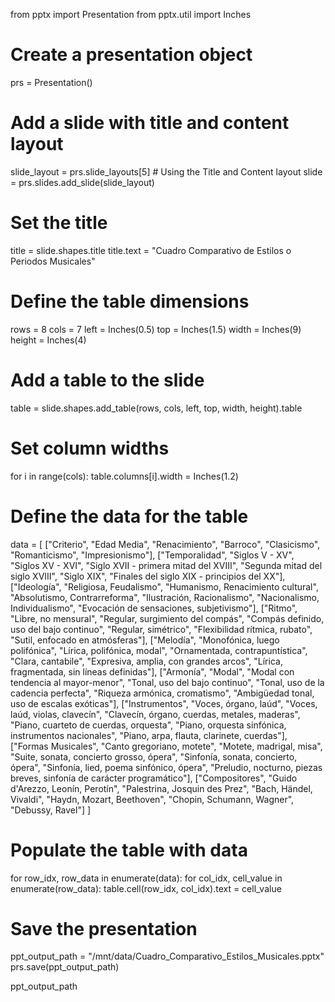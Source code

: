 from pptx import Presentation
from pptx.util import Inches

# Create a presentation object
prs = Presentation()

# Add a slide with title and content layout
slide_layout = prs.slide_layouts[5]  # Using the Title and Content layout
slide = prs.slides.add_slide(slide_layout)

# Set the title
title = slide.shapes.title
title.text = "Cuadro Comparativo de Estilos o Periodos Musicales"

# Define the table dimensions
rows = 8
cols = 7
left = Inches(0.5)
top = Inches(1.5)
width = Inches(9)
height = Inches(4)

# Add a table to the slide
table = slide.shapes.add_table(rows, cols, left, top, width, height).table

# Set column widths
for i in range(cols):
    table.columns[i].width = Inches(1.2)

# Define the data for the table
data = [
    ["Criterio", "Edad Media", "Renacimiento", "Barroco", "Clasicismo", "Romanticismo", "Impresionismo"],
    ["Temporalidad", "Siglos V - XV", "Siglos XV - XVI", "Siglo XVII - primera mitad del XVIII", 
     "Segunda mitad del siglo XVIII", "Siglo XIX", "Finales del siglo XIX - principios del XX"],
    ["Ideología", "Religiosa, Feudalismo", "Humanismo, Renacimiento cultural", "Absolutismo, Contrarreforma",
     "Ilustración, Racionalismo", "Nacionalismo, Individualismo", "Evocación de sensaciones, subjetivismo"],
    ["Ritmo", "Libre, no mensural", "Regular, surgimiento del compás", "Compás definido, uso del bajo continuo",
     "Regular, simétrico", "Flexibilidad rítmica, rubato", "Sutil, enfocado en atmósferas"],
    ["Melodía", "Monofónica, luego polifónica", "Lírica, polifónica, modal", "Ornamentada, contrapuntística",
     "Clara, cantabile", "Expresiva, amplia, con grandes arcos", "Lírica, fragmentada, sin líneas definidas"],
    ["Armonía", "Modal", "Modal con tendencia al mayor-menor", "Tonal, uso del bajo continuo",
     "Tonal, uso de la cadencia perfecta", "Riqueza armónica, cromatismo", "Ambigüedad tonal, uso de escalas exóticas"],
    ["Instrumentos", "Voces, órgano, laúd", "Voces, laúd, violas, clavecín", "Clavecín, órgano, cuerdas, metales, maderas",
     "Piano, cuarteto de cuerdas, orquesta", "Piano, orquesta sinfónica, instrumentos nacionales", "Piano, arpa, flauta, clarinete, cuerdas"],
    ["Formas Musicales", "Canto gregoriano, motete", "Motete, madrigal, misa", "Suite, sonata, concierto grosso, ópera",
     "Sinfonía, sonata, concierto, ópera", "Sinfonía, lied, poema sinfónico, ópera", "Preludio, nocturno, piezas breves, sinfonía de carácter programático"],
    ["Compositores", "Guido d'Arezzo, Leonín, Perotín", "Palestrina, Josquin des Prez", "Bach, Händel, Vivaldi",
     "Haydn, Mozart, Beethoven", "Chopin, Schumann, Wagner", "Debussy, Ravel"]
]

# Populate the table with data
for row_idx, row_data in enumerate(data):
    for col_idx, cell_value in enumerate(row_data):
        table.cell(row_idx, col_idx).text = cell_value

# Save the presentation
ppt_output_path = "/mnt/data/Cuadro_Comparativo_Estilos_Musicales.pptx"
prs.save(ppt_output_path)

ppt_output_path

